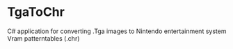 TgaToChr
========
C# application for converting .Tga images to Nintendo entertainment system Vram patterntables (.chr)
